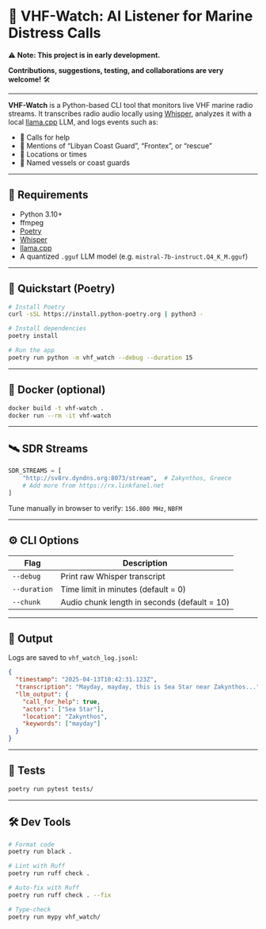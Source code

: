 # 📡 VHF-Watch: AI Listener for Marine Distress Calls

⚠️ **Note: This project is in early development.**  

**Contributions, suggestions, testing, and collaborations are very welcome!** 🛠️

----

**VHF-Watch** is a Python-based CLI tool that monitors live VHF marine radio streams. It transcribes radio audio locally using [Whisper](https://github.com/openai/whisper), analyzes it with a local [llama.cpp](https://github.com/ggerganov/llama.cpp) LLM, and logs events such as:

- 🚨 Calls for help
- 🛂 Mentions of “Libyan Coast Guard”, “Frontex”, or “rescue”
- 📍 Locations or times
- 🚢 Named vessels or coast guards

---

## 🧰 Requirements

- Python 3.10+
- ffmpeg
- [Poetry](https://python-poetry.org/) 
- [Whisper](https://github.com/openai/whisper)
- [llama.cpp](https://github.com/ggerganov/llama.cpp)
- A quantized `.gguf` LLM model (e.g. `mistral-7b-instruct.Q4_K_M.gguf`)

---

## 🚀 Quickstart (Poetry)

```bash
# Install Poetry
curl -sSL https://install.python-poetry.org | python3 -

# Install dependencies
poetry install

# Run the app
poetry run python -m vhf_watch --debug --duration 15
```

---

## 🐳 Docker (optional)

```bash
docker build -t vhf-watch .
docker run --rm -it vhf-watch
```

---

## 🛰 SDR Streams

```python
SDR_STREAMS = [
    "http://sv8rv.dyndns.org:8073/stream",  # Zakynthos, Greece
    # Add more from https://rx.linkfanel.net
]
```

Tune manually in browser to verify: `156.800 MHz`, `NBFM`

---

## ⚙️ CLI Options

| Flag         | Description                             |
|--------------|-----------------------------------------|
| `--debug`    | Print raw Whisper transcript             |
| `--duration` | Time limit in minutes (default = 0)     |
| `--chunk`    | Audio chunk length in seconds (default = 10) |

---

## 📂 Output

Logs are saved to `vhf_watch_log.jsonl`:

```json
{
  "timestamp": "2025-04-13T10:42:31.123Z",
  "transcription": "Mayday, mayday, this is Sea Star near Zakynthos...",
  "llm_output": {
    "call_for_help": true,
    "actors": ["Sea Star"],
    "location": "Zakynthos",
    "keywords": ["mayday"]
  }
}
```

---

## 🧪 Tests

```bash
poetry run pytest tests/
```

---

## 🛠 Dev Tools

```bash
# Format code
poetry run black .

# Lint with Ruff
poetry run ruff check .

# Auto-fix with Ruff
poetry run ruff check . --fix

# Type-check
poetry run mypy vhf_watch/
```